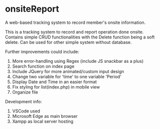 # onsiteReport
A web-based tracking system to record member's onsite information.

This is a tracking system to record and report operation done onsite. Contains simple CRUD functionalities with the Delete function being a soft delete.
Can be used for other simple system without database.

Further improvements could include:
1. More error-handling using Regex (include JS snackbar as a plus)
2. Search function on index page
3. Include JQuery for more animated/custom input design
4. Change two variable for 'time' to one variable 'Period'
5. Display Date and Time in an easier format
6. Fix styling for list(index.php) in mobile view
7. Organize file 

Development info:
1. VSCode used
2. Microsoft Edge as main browser
3. Xampp as local server hosting